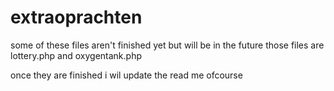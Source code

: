 # extraoprachten
some of these files aren't finished yet but will be in the future those files are lottery.php and oxygentank.php

once they are finished i wil update the read me ofcourse 
